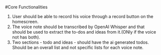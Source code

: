 #Core Functionalities
1. User should be able to record his voice through a record button on the homescreen.
2. The voice note should be transcribed by OpenAI Whisper and that should be used to extract the to-dos and ideas from it.(ONly if the voice not has both).
3. Two sections - todo and ideas - should have the ai generated todos. Should be an overall list and not specific lists for each voice note.